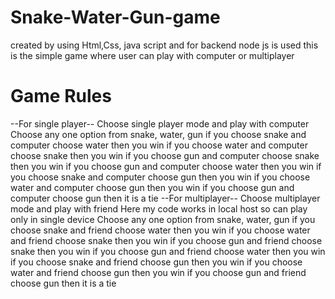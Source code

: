 # Snake-Water-Gun-game
created by using Html,Css, java script and for backend node js is used
this is the simple game where user can play with computer or multiplayer

# Game Rules
 --For single player--
Choose single player mode and play with computer
Choose any one option from snake, water, gun
if you choose snake and computer choose water then you win
if you choose water and computer choose snake then you win
if you choose gun and computer choose snake then you win
if you choose gun and computer choose water then you win
if you choose snake and computer choose gun then you win
if you choose water and computer choose gun then you win
if you choose gun and computer choose gun then it is a tie
--For multiplayer--
Choose multiplayer mode and play with friend
Here my code works in local host so can play only in single device
Choose any one option from snake, water, gun
if you choose snake and friend choose water then you win
if you choose water and friend choose snake then you win
if you choose gun and friend choose snake then you win
if you choose gun and friend choose water then you win
if you choose snake and friend choose gun then you win
if you choose water and friend choose gun then you win
if you choose gun and friend choose gun then it is a tie
